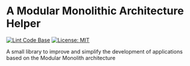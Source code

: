 # A Modular Monolithic Architecture Helper

[![Lint Code Base](https://github.com/niko-olas/Modular.Monolithic.Architecture.Helper/actions/workflows/linter.yml/badge.svg)](https://github.com/niko-olas/Modular.Monolithic.Architecture.Helper/actions/workflows/linter.yml)
[![License: MIT](https://img.shields.io/badge/License-MIT-yellow.svg)](https://github.com/marcominerva/OperationResultTools/blob/master/LICENSE)


A small library to improve and simplify the development of applications based on the Modular Monolith architecture
